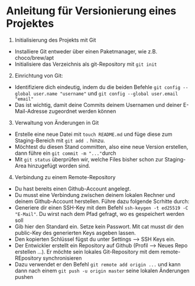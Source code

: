 # Anleitung für Versionierung eines Projektes
1. Initialisierung des Projekts mit Git
- Installiere Git entweder über einen Paketmanager, wie z.B. choco/brew/apt 
- Initialisiere das Verzeichnis als git-Repository mit `git init`
2. Einrichtung von Git:
- Identifiziere dich eindeutig, indem du die beiden Befehle `git config --global user.name "username"` und `git config --global user.email "email"`
- Das ist wichtig, damit deine Commits deinem Usernamen und deiner E-Mail-Adresse zugeordnet werden können
3. Verwaltung von Änderungen in Git
- Erstelle eine neue Datei mit `touch README.md` und füge diese zum Staging-Bereich mit `git add .` hinzu.
- Möchtest du diesen Stand committen, also eine neue Version erstellen, dann führe ein `git commit -m "..."`durch
- Mit `git status` überprüfen wir, welche Files bisher schon zur Staging-Area hinzugefügt worden sind.
4. Verbindung zu einem Remote-Repository
- Du hast bereits einen Github-Account angelegt.
- Du musst eine Verbindung zwischen deinem lokalen Rechner und deinem Github-Account herstellen. Führe dazu folgende Scrhitte durch:
- Generiere dir einen SSH-Key mit dem Befehl `ssh-keygen -t ed25519 -C "E-Mail"`. Du wirst nach dem Pfad gefragt, wo es gespeichert werden soll
- Gib hier den Standard ein. Setze kein Passwort. Mit cat musst dir den public-Key des generierten Keys asgeben lassen.
- Den kopierten Schlüssel fügst du unter Settings --> SSH Keys ein.
- Der Entwickler erstellt ein Repository auf Github (Profil --> Neues Repo erstellen ...). Er möchte sein lokales Git-Repository mit dem remote-REpository synchronisieren
- Dazu verwendet er den Befehl `git remote add origin ...` und kann dann nach einem `git push -u origin master` seine lokalen Änderungen pushen   
